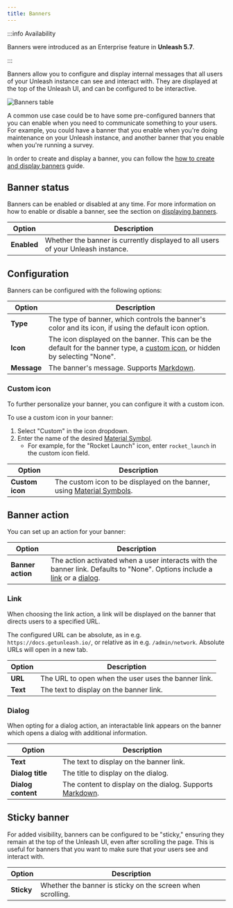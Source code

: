 ```yaml
---
title: Banners
---
```


:::info Availability

Banners were introduced as an Enterprise feature in **Unleash 5.7**.

:::

Banners allow you to configure and display internal messages that all users of your Unleash instance can see and interact with. They are displayed at the top of the Unleash UI, and can be configured to be interactive.

![Banners table](/img/banners-table.png)

A common use case could be to have some pre-configured banners that you can enable when you need to communicate something to your users. For example, you could have a banner that you enable when you're doing maintenance on your Unleash instance, and another banner that you enable when you're running a survey.

In order to create and display a banner, you can follow the [how to create and display banners](../how-to/how-to-create-and-display-banners.md) guide.

## Banner status

Banners can be enabled or disabled at any time. For more information on how to enable or disable a banner, see the section on [displaying banners](../how-to/how-to-create-and-display-banners.md#displaying-banners).

| Option      | Description                                                                      |
| ----------- | -------------------------------------------------------------------------------- |
| **Enabled** | Whether the banner is currently displayed to all users of your Unleash instance. |

## Configuration

Banners can be configured with the following options:

| Option      | Description                                                                                                                                  |
| ----------- | -------------------------------------------------------------------------------------------------------------------------------------------- |
| **Type**    | The type of banner, which controls the banner's color and its icon, if using the default icon option.                                        |
| **Icon**    | The icon displayed on the banner. This can be the default for the banner type, a [custom icon](#custom-icon), or hidden by selecting "None". |
| **Message** | The banner's message. Supports [Markdown](https://www.markdownguide.org/basic-syntax/).                                                      |

### Custom icon

To further personalize your banner, you can configure it with a custom icon.

To use a custom icon in your banner:
1. Select "Custom" in the icon dropdown.
2. Enter the name of the desired [Material Symbol](https://fonts.google.com/icons).
    - For example, for the "Rocket Launch" icon, enter `rocket_launch` in the custom icon field.

| Option          | Description                                                                                              |
| --------------- | -------------------------------------------------------------------------------------------------------- |
| **Custom icon** | The custom icon to be displayed on the banner, using [Material Symbols](https://fonts.google.com/icons). |

## Banner action

You can set up an action for your banner:

| Option            | Description                                                                                                                                  |
| ----------------- | -------------------------------------------------------------------------------------------------------------------------------------------- |
| **Banner action** | The action activated when a user interacts with the banner link. Defaults to "None". Options include a [link](#link) or a [dialog](#dialog). |

### Link

When choosing the link action, a link will be displayed on the banner that directs users to a specified URL.

The configured URL can be absolute, as in e.g. `https://docs.getunleash.io/`, or relative as in e.g. `/admin/network`. Absolute URLs will open in a new tab.

| Option   | Description                                               |
| -------- | --------------------------------------------------------- |
| **URL**  | The URL to open when the user uses the banner link.       |
| **Text** | The text to display on the banner link.                   |

### Dialog

When opting for a dialog action, an interactable link appears on the banner which opens a dialog with additional information.

| Option             | Description                                                                                             |
| ------------------ | ------------------------------------------------------------------------------------------------------- |
| **Text**           | The text to display on the banner link.                                                                 |
| **Dialog title**   | The title to display on the dialog.                                                                     |
| **Dialog content** | The content to display on the dialog. Supports [Markdown](https://www.markdownguide.org/basic-syntax/). |

## Sticky banner

For added visibility, banners can be configured to be "sticky," ensuring they remain at the top of the Unleash UI, even after scrolling the page. This is useful for banners that you want to make sure that your users see and interact with.

| Option     | Description                                                |
| ---------- | ---------------------------------------------------------- |
| **Sticky** | Whether the banner is sticky on the screen when scrolling. |
